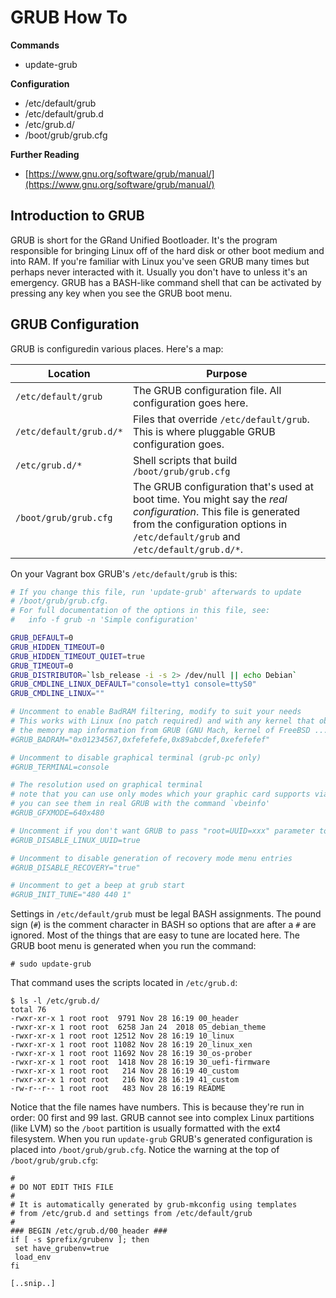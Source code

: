 # GRUB How To

**Commands**

  * update-grub

**Configuration**

  * /etc/default/grub
  * /etc/default/grub.d
  * /etc/grub.d/
  * /boot/grub/grub.cfg

**Further Reading**

  * [https://www.gnu.org/software/grub/manual/](https://www.gnu.org/software/grub/manual/)

## Introduction to GRUB 

GRUB is short for the GRand Unified Bootloader. It's the program responsible for bringing Linux off of the hard disk or other boot medium and into RAM. If you're familiar with Linux you've seen GRUB many times but perhaps never interacted with it. Usually you don't have to unless it's an emergency. GRUB has a BASH-like command shell that can be activated by pressing any key when you see the GRUB boot menu.

## GRUB Configuration 

GRUB is configuredin various places. Here's a map: 

| Location | Purpose | 
| --- | --- | 
| `/etc/default/grub` | The GRUB configuration file. All configuration goes here. | 
| `/etc/default/grub.d/*` | Files that override `/etc/default/grub`. This is where pluggable GRUB configuration goes. | 
| `/etc/grub.d/*` | Shell scripts that build `/boot/grub/grub.cfg` | 
| `/boot/grub/grub.cfg` | The GRUB configuration that's used at boot time. You might say the *real configuration*. This file is generated from the configuration options in `/etc/default/grub` and `/etc/default/grub.d/*`. | 
 
On your Vagrant box GRUB's `/etc/default/grub` is this:

```bash
# If you change this file, run 'update-grub' afterwards to update
# /boot/grub/grub.cfg.
# For full documentation of the options in this file, see:
#   info -f grub -n 'Simple configuration'

GRUB_DEFAULT=0
GRUB_HIDDEN_TIMEOUT=0
GRUB_HIDDEN_TIMEOUT_QUIET=true
GRUB_TIMEOUT=0
GRUB_DISTRIBUTOR=`lsb_release -i -s 2> /dev/null || echo Debian`
GRUB_CMDLINE_LINUX_DEFAULT="console=tty1 console=ttyS0"
GRUB_CMDLINE_LINUX=""

# Uncomment to enable BadRAM filtering, modify to suit your needs
# This works with Linux (no patch required) and with any kernel that obtains
# the memory map information from GRUB (GNU Mach, kernel of FreeBSD ...)
#GRUB_BADRAM="0x01234567,0xfefefefe,0x89abcdef,0xefefefef"

# Uncomment to disable graphical terminal (grub-pc only)
#GRUB_TERMINAL=console

# The resolution used on graphical terminal
# note that you can use only modes which your graphic card supports via VBE
# you can see them in real GRUB with the command `vbeinfo'
#GRUB_GFXMODE=640x480

# Uncomment if you don't want GRUB to pass "root=UUID=xxx" parameter to Linux
#GRUB_DISABLE_LINUX_UUID=true

# Uncomment to disable generation of recovery mode menu entries
#GRUB_DISABLE_RECOVERY="true"

# Uncomment to get a beep at grub start
#GRUB_INIT_TUNE="480 440 1"
```

Settings in `/etc/default/grub` must be legal BASH assignments. The pound sign (`#`) is the comment character in BASH so options that are after a `#` are ignored. Most of the things that are easy to tune are located here. The GRUB boot menu is generated when you run the command:

```
# sudo update-grub
```

That command uses the scripts located in `/etc/grub.d`:

```
$ ls -l /etc/grub.d/
total 76
-rwxr-xr-x 1 root root  9791 Nov 28 16:19 00_header
-rwxr-xr-x 1 root root  6258 Jan 24  2018 05_debian_theme
-rwxr-xr-x 1 root root 12512 Nov 28 16:19 10_linux
-rwxr-xr-x 1 root root 11082 Nov 28 16:19 20_linux_xen
-rwxr-xr-x 1 root root 11692 Nov 28 16:19 30_os-prober
-rwxr-xr-x 1 root root  1418 Nov 28 16:19 30_uefi-firmware
-rwxr-xr-x 1 root root   214 Nov 28 16:19 40_custom
-rwxr-xr-x 1 root root   216 Nov 28 16:19 41_custom
-rw-r--r-- 1 root root   483 Nov 28 16:19 README
```

Notice that the file names have numbers. This is because they're run in order: 00 first and 99 last. GRUB cannot see into complex Linux partitions (like LVM) so the `/boot` partition is usually formatted with the ext4 filesystem. When you run `update-grub` GRUB's generated configuration is placed into `/boot/grub/grub.cfg`. Notice the warning at the top of `/boot/grub/grub.cfg`:

```
#
# DO NOT EDIT THIS FILE
#
# It is automatically generated by grub-mkconfig using templates
# from /etc/grub.d and settings from /etc/default/grub
#
### BEGIN /etc/grub.d/00_header ###
if [ -s $prefix/grubenv ]; then
 set have_grubenv=true
 load_env
fi

[..snip..]
```
